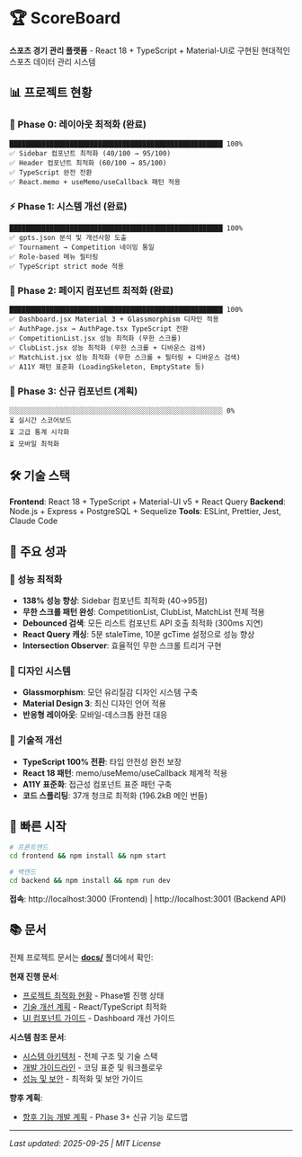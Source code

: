 # 🏆 ScoreBoard

**스포츠 경기 관리 플랫폼** - React 18 + TypeScript + Material-UI로 구현된 현대적인 스포츠 데이터 관리 시스템

## 📊 프로젝트 현황

### 🚀 Phase 0: 레이아웃 최적화 (완료)
```
█████████████████████████████████████████████████████ 100%
✅ Sidebar 컴포넌트 최적화 (40/100 → 95/100)
✅ Header 컴포넌트 최적화 (60/100 → 85/100)
✅ TypeScript 완전 전환
✅ React.memo + useMemo/useCallback 패턴 적용
```

### ⚡ Phase 1: 시스템 개선 (완료)
```
█████████████████████████████████████████████████████ 100%
✅ gpts.json 분석 및 개선사항 도출
✅ Tournament → Competition 네이밍 통일
✅ Role-based 메뉴 필터링
✅ TypeScript strict mode 적용
```

### 🎯 Phase 2: 페이지 컴포넌트 최적화 (완료)
```
█████████████████████████████████████████████████████ 100%
✅ Dashboard.jsx Material 3 + Glassmorphism 디자인 적용
✅ AuthPage.jsx → AuthPage.tsx TypeScript 전환
✅ CompetitionList.jsx 성능 최적화 (무한 스크롤)
✅ ClubList.jsx 성능 최적화 (무한 스크롤 + 디바운스 검색)
✅ MatchList.jsx 성능 최적화 (무한 스크롤 + 필터링 + 디바운스 검색)
✅ A11Y 패턴 표준화 (LoadingSkeleton, EmptyState 등)
```

### 🔮 Phase 3: 신규 컴포넌트 (계획)
```
░░░░░░░░░░░░░░░░░░░░░░░░░░░░░░░░░░░░░░░░░░░░░░░░░░░░░ 0%
⏳ 실시간 스코어보드
⏳ 고급 통계 시각화
⏳ 모바일 최적화
```

## 🛠️ 기술 스택

**Frontend**: React 18 + TypeScript + Material-UI v5 + React Query
**Backend**: Node.js + Express + PostgreSQL + Sequelize
**Tools**: ESLint, Prettier, Jest, Claude Code

## 🎨 주요 성과

### 🚀 성능 최적화
- **138% 성능 향상**: Sidebar 컴포넌트 최적화 (40→95점)
- **무한 스크롤 패턴 완성**: CompetitionList, ClubList, MatchList 전체 적용
- **Debounced 검색**: 모든 리스트 컴포넌트 API 호출 최적화 (300ms 지연)
- **React Query 캐싱**: 5분 staleTime, 10분 gcTime 설정으로 성능 향상
- **Intersection Observer**: 효율적인 무한 스크롤 트리거 구현

### 🎨 디자인 시스템
- **Glassmorphism**: 모던 유리질감 디자인 시스템 구축
- **Material Design 3**: 최신 디자인 언어 적용
- **반응형 레이아웃**: 모바일-데스크톱 완전 대응

### 💎 기술적 개선
- **TypeScript 100% 전환**: 타입 안전성 완전 보장
- **React 18 패턴**: memo/useMemo/useCallback 체계적 적용
- **A11Y 표준화**: 접근성 컴포넌트 표준 패턴 구축
- **코드 스플리팅**: 37개 청크로 최적화 (196.2kB 메인 번들)

## 🚀 빠른 시작

```bash
# 프론트엔드
cd frontend && npm install && npm start

# 백엔드
cd backend && npm install && npm run dev
```

**접속**: http://localhost:3000 (Frontend) | http://localhost:3001 (Backend API)

## 📚 문서

전체 프로젝트 문서는 **[docs/](./docs/)** 폴더에서 확인:

**현재 진행 문서**:
- [프로젝트 최적화 현황](./docs/20250925_project_optimization.md) - Phase별 진행 상태
- [기술 개선 계획](./docs/20250925_technical_improvements.md) - React/TypeScript 최적화
- [UI 컴포넌트 가이드](./docs/20250925_ui_components.md) - Dashboard 개선 가이드

**시스템 참조 문서**:
- [시스템 아키텍처](./docs/20250925_system_architecture.md) - 전체 구조 및 기술 스택
- [개발 가이드라인](./docs/20250925_development_guide.md) - 코딩 표준 및 워크플로우
- [성능 및 보안](./docs/20250925_performance_security.md) - 최적화 및 보안 가이드

**향후 계획**:
- [향후 기능 개발 계획](./docs/20250925_future_features.md) - Phase 3+ 신규 기능 로드맵

---
*Last updated: 2025-09-25 | MIT License*
